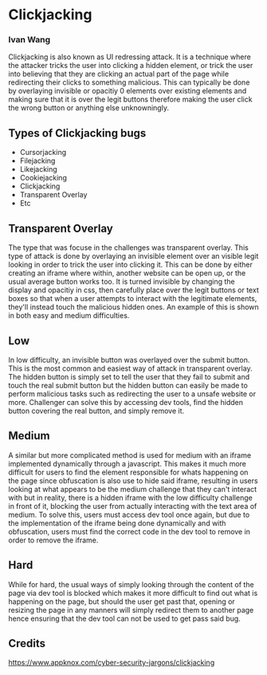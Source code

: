 # Clickjacking
### Ivan Wang

Clickjacking is also known as UI redressing attack. It is a technique where the attacker tricks the user into clicking a hidden element, or trick the user into believing that they are clicking an actual part of the page while redirecting their clicks to something malicious. This can typically be done by overlaying invisible or opacitiy 0 elements over existing elements and making sure that it is over the legit buttons therefore making the user click the wrong button or anything else unknowningly.

## Types of Clickjacking bugs

- Cursorjacking
- Filejacking
- Likejacking
- Cookiejacking
- Clickjacking
- Transparent Overlay
- Etc

## Transparent Overlay

The type that was focuse in the challenges was transparent overlay. This type of attack is done by overlaying an invisible element over an visible legit looking in order to trick the user into clicking it. This can be done by either creating an iframe where within, another website can be open up, or the usual average button works too. It is turned invisible by changing the display and opacitiy in css, then carefully place over the legit buttons or text boxes so that when a user attempts to interact with the legitimate elements, they'll instead touch the malicious hidden ones. An example of this is shown in both easy and medium difficulties. 

## Low

In low difficulty, an invisible button was overlayed over the submit button. This is the most common and easiest way of attack in transparent overlay. The hidden button is simply set to tell the user that they fail to submit and touch the real submit button but the hidden button can easily be made to perform malicious tasks such as redirecting the user to a unsafe website or more. Challenger can solve this by accessing dev tools, find the hidden button covering the real button, and simply remove it.

## Medium

A similar but more complicated method is used for medium with an iframe implemented dynamically through a javascript. This makes it much more difficult for users to find the element responsible for whats happening on the page since obfuscation is also use to hide said iframe, resulting in users looking at what appears to be the medium challenge that they can't interact with but in reality, there is a hidden iframe with the low difficulty challenge in front of it, blocking the user from actually interacting with the text area of medium. To solve this, users must access dev tool once again, but due to the implementation of the iframe being done dynamically and with obfuscation, users must find the correct code in the dev tool to remove in order to remove the iframe.

## Hard

While for hard, the usual ways of simply looking through the content of the page via dev tool is blocked which makes it more difficult to find out what is happening on the page, but should the user get past that, opening or resizing the page in any manners will simply redirect them to another page hence ensuring that the dev tool can not be used to get pass said bug. 

## Credits
https://www.appknox.com/cyber-security-jargons/clickjacking

